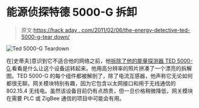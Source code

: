 # 能源侦探特德 5000-G 拆卸

> 原文:[https://hack aday . com/2011/02/06/the-energy-detective-ted-5000-g-tear down/](https://hackaday.com/2011/02/06/the-energy-detective-ted-5000-g-teardown/)

![Ted 5000-G Teardown](../Images/04bb2fadd7b10b6c0eaa97c081a24c5f.png "Ted 5000-G Teardown")

在[史蒂夫]意识到它不适合他的网络之前，他[拆除了他的能量探测器 TED 5000-G](http://nuxx.net/blog/2011/02/02/the-energy-detective-ted-5000-g-teardown/),看看是什么让这个设备运转起来。他用高分辨率的照片拼凑了一个漂亮的拆解图。TED 5000-G 的每个组件都被解剖了，除了电流互感器，他声称它无论如何都很无聊。网关模块特别有趣，因为它包含以太网接口和用于无线通信的 802.15.4 无线电。虽然该设备目前仍有点昂贵，但一旦价格稍微降低，网关模块在需要 PLC 或 ZigBee 通信的项目中可能会有用。